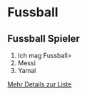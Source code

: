 
# Fussball
## Fussball Spieler

1. Ich mag Fussball>
2. Messi
3. Yamal




[Mehr Details zur Liste](details.md)
